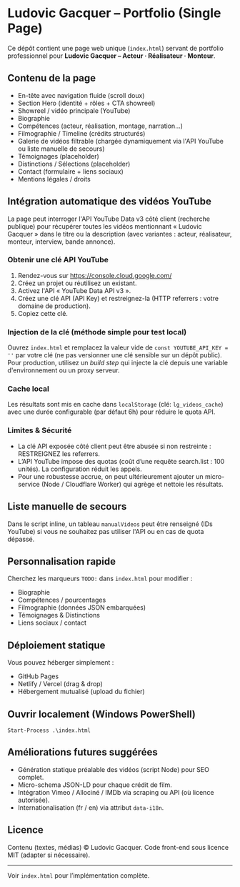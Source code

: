 # Ludovic Gacquer – Portfolio (Single Page)

Ce dépôt contient une page web unique (`index.html`) servant de portfolio professionnel pour **Ludovic Gacquer – Acteur · Réalisateur · Monteur**.

## Contenu de la page
- En-tête avec navigation fluide (scroll doux)
- Section Hero (identité + rôles + CTA showreel)
- Showreel / vidéo principale (YouTube)
- Biographie
- Compétences (acteur, réalisation, montage, narration…)
- Filmographie / Timeline (crédits structurés)
- Galerie de vidéos filtrable (chargée dynamiquement via l'API YouTube ou liste manuelle de secours)
- Témoignages (placeholder)
- Distinctions / Sélections (placeholder)
- Contact (formulaire + liens sociaux)
- Mentions légales / droits

## Intégration automatique des vidéos YouTube
La page peut interroger l'API YouTube Data v3 côté client (recherche publique) pour récupérer toutes les vidéos mentionnant « Ludovic Gacquer » dans le titre ou la description (avec variantes : acteur, réalisateur, monteur, interview, bande annonce).

### Obtenir une clé API YouTube
1. Rendez-vous sur https://console.cloud.google.com/
2. Créez un projet ou réutilisez un existant.
3. Activez l'API « YouTube Data API v3 ».
4. Créez une clé API (API Key) et restreignez-la (HTTP referrers : votre domaine de production).
5. Copiez cette clé.

### Injection de la clé (méthode simple pour test local)
Ouvrez `index.html` et remplacez la valeur vide de `const YOUTUBE_API_KEY = ''` par votre clé (ne pas versionner une clé sensible sur un dépôt public). Pour production, utilisez un *build step* qui injecte la clé depuis une variable d'environnement ou un proxy serveur.

### Cache local
Les résultats sont mis en cache dans `localStorage` (clé: `lg_videos_cache`) avec une durée configurable (par défaut 6h) pour réduire le quota API.

### Limites & Sécurité
- La clé API exposée côté client peut être abusée si non restreinte : RESTREIGNEZ les referrers.
- L’API YouTube impose des quotas (coût d’une requête search.list : 100 unités). La configuration réduit les appels.
- Pour une robustesse accrue, on peut ultérieurement ajouter un micro-service (Node / Cloudflare Worker) qui agrège et nettoie les résultats.

## Liste manuelle de secours
Dans le script inline, un tableau `manualVideos` peut être renseigné (IDs YouTube) si vous ne souhaitez pas utiliser l'API ou en cas de quota dépassé.

## Personnalisation rapide
Cherchez les marqueurs `TODO:` dans `index.html` pour modifier :
- Biographie
- Compétences / pourcentages
- Filmographie (données JSON embarquées)
- Témoignages & Distinctions
- Liens sociaux / contact

## Déploiement statique
Vous pouvez héberger simplement :
- GitHub Pages
- Netlify / Vercel (drag & drop)
- Hébergement mutualisé (upload du fichier)

## Ouvrir localement (Windows PowerShell)
```pwsh
Start-Process .\index.html
```

## Améliorations futures suggérées
- Génération statique préalable des vidéos (script Node) pour SEO complet.
- Micro-schema JSON-LD pour chaque crédit de film.
- Intégration Vimeo / Allociné / IMDb via scraping ou API (où licence autorisée).
- Internationalisation (fr / en) via attribut `data-i18n`.

## Licence
Contenu (textes, médias) © Ludovic Gacquer. Code front-end sous licence MIT (adapter si nécessaire).

---
Voir `index.html` pour l’implémentation complète.
